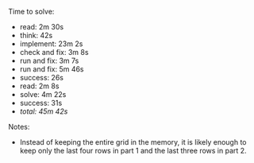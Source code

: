 Time to solve:

- read: 2m 30s
- think: 42s
- implement: 23m 2s
- check and fix: 3m 8s
- run and fix: 3m 7s
- run and fix: 5m 46s
- success: 26s
- read: 2m 8s
- solve: 4m 22s
- success: 31s
- _total: 45m 42s_

Notes:

- Instead of keeping the entire grid in the memory,
  it is likely enough to keep only the last four rows
  in part 1 and the last three rows in part 2.

